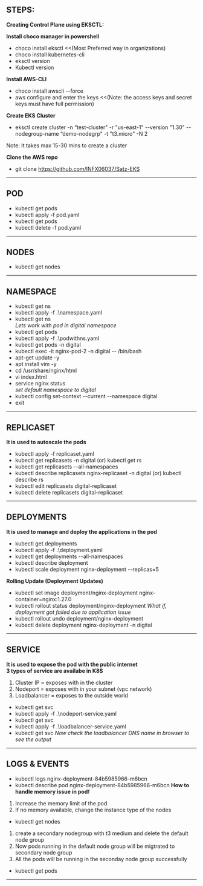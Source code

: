 
STEPS: 
----------------
**Creating Control Plane using EKSCTL:**

**Install choco manager in powershell**
- choco install eksctl <<(Most Preferred way in organizations)
- choco install kubernetes-cli
- eksctl version
- Kubectl version
  
**Install AWS-CLI**
- choco install awscli --force
- aws configure and enter the keys <<(Note: the access keys and secret keys must have full permission)

**Create EKS Cluster**
- eksctl create cluster -n “test-cluster" -r "us-east-1" --version "1.30" --nodegroup-name “demo-nodegrp" -t "t3.micro" -N 2

Note: It takes max 15-30 mins to create a cluster

**Clone the AWS repo**  
- git clone https://github.com/INFX06037/Satz-EKS


------------------
POD
-------------------
- kubectl get pods   
- kubectl apply -f pod.yaml
- kubectl get pods
- kubectl delete -f pod.yaml

------------------
NODES
-------------------
- kubectl get nodes

------------------
NAMESPACE
-------------------
- kubectl get ns
- kubectl apply -f .\namespace.yaml
- kubectl get ns  
 *Lets work with pod in digital namespace*  
- kubectl get pods
- kubectl apply -f .\podwithns.yaml
- kubectl get pods -n digital
- kubectl exec -it nginx-pod-2 -n digital -- /bin/bash
- apt-get update -y
- apt install vim -y
- cd /usr/share/nginx/html
- vi index.html
- service nginx status  
 *set default namespace to digital*  
- kubectl config set-context --current --namespace digital
- exit

------------------
REPLICASET
-------------------
**It is used to autoscale the pods**  
- kubectl apply -f replicaset.yaml
- kubectl get replicasets -n digital (or) kubectl get rs
- kubectl get replicasets --all-namespaces
- kubectl describe replicasets nginx-replicaset -n digital (or) kubectl describe rs
- kubectl edit replicasets digital-replicaset
- kubectl delete replicasets digital-replicaset


------------------
DEPLOYMENTS
-------------------
**It is used to manage and deploy the applications in the pod**  
- kubectl get deployments
- kubectl apply -f .\deployment.yaml
- kubectl get deployments --all-namespaces
- kubectl describe deployment
- kubectl scale deployment nginx-deployment --replicas=5

**Rolling Update (Deployment Updates)**
- kubectl set image deployment/nginx-deployment nginx-container=nginx:1.27.0
- kubectl rollout status deployment/nginx-deployment
  *What if, deployment got failed due to application issue*
- kubectl rollout undo deployment/nginx-deployment
- kubectl delete deployment nginx-deployment -n digital


------------------
SERVICE
-------------------
**It is used to expose the pod with the public internet**  
**3 types of service are availabe in K8S**
1. Cluster IP    =  exposes with in the cluster
2. Nodeport      =  exposes with in your subnet (vpc network)
3. Loadbalancer  =  exposes to the outside world
   
- kubectl get svc
- kubectl apply -f .\nodeport-service.yaml
- kubectl get svc
- kubectl apply -f .\loadbalancer-service.yaml
- kubectl get svc
*Now check the loadbalancer DNS name in browser to see the output*


------------------
LOGS & EVENTS
-------------------
- kubectl logs nginx-deployment-84b5985966-m6bcn
- kubectl describe pod nginx-deployment-84b5985966-m6bcn
**How to handle memory issue in pod**f
1. Increase the memory limit of the pod
2. If no memory available, change the instance type of the nodes  
- kubectl get nodes
1. create a secondary nodegroup with t3 medium and delete the default node group
2. Now pods running in the default node group will be migtrated to secondary node group
3. All the pods will be running in the seconday node group successfully
- kubectl get pods

---
